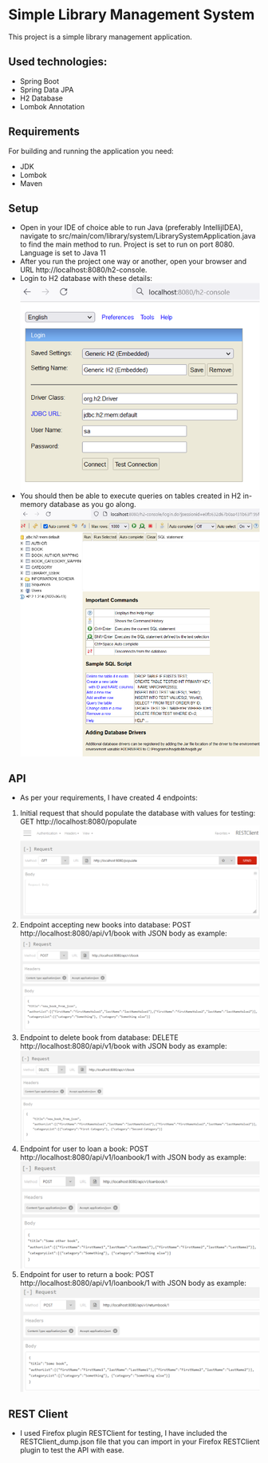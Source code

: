 # Simple Library Management System

This project is a simple library management application. 
## Used technologies:
- Spring Boot
- Spring Data JPA
- H2 Database
- Lombok Annotation

## Requirements
For building and running the application you need:
- JDK 
- Lombok
- Maven

## Setup
- Open in your IDE of choice able to run Java (preferably IntellijIDEA), navigate to src/main/com/library/system/LibrarySystemApplication.java to find the main method to run. Project is set to run on port 8080. Language is set to Java 11
- After you run the project one way or another, open your browser and URL http://localhost:8080/h2-console.
- Login to H2 database with these details:
  ![Screenshot](additional/console.PNG)
- You should then be able to execute queries on tables created in H2 in-memory database as you go along.
  ![Screenshot](additional/console2.PNG)

## API
- As per your requirements, I have created 4 endpoints:
1. Initial request that should populate the database with values for testing: GET http://localhost:8080/populate
   ![Screenshot](/additional/request1.PNG)
2. Endpoint accepting new books into database: POST http://localhost:8080/api/v1/book with JSON body as example:
   ![Screenshot](/additional/request2.PNG)
3. Endpoint to delete book from database: DELETE http://localhost:8080/api/v1/book with JSON body as example:
   ![Screenshot](/additional/request3.PNG)
4. Endpoint for user to loan a book: POST http://localhost:8080/api/v1/loanbook/1 with JSON body as example:
   ![Screenshot](/additional/request4.PNG)
5. Endpoint for user to return a book: POST http://localhost:8080/api/v1/loanbook/1 with JSON body as example:
   ![Screenshot](/additional/request5.PNG)

## REST Client
- I used Firefox plugin RESTClient for testing, I have included the RESTClient_dump.json file that you can import in your Firefox RESTClient plugin to test the API with ease.
